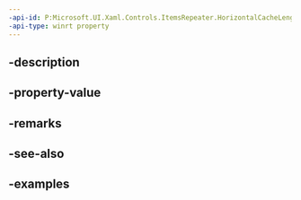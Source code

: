 ```yaml
---
-api-id: P:Microsoft.UI.Xaml.Controls.ItemsRepeater.HorizontalCacheLengthProperty
-api-type: winrt property
---
```


## -description

## -property-value

## -remarks

## -see-also

## -examples

